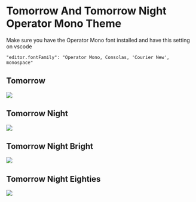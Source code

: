 # Tomorrow And Tomorrow Night Operator Mono Theme

Make sure you have the Operator Mono font installed and have this setting on vscode

```
"editor.fontFamily": "Operator Mono, Consolas, 'Courier New', monospace"
```
## Tomorrow

![](https://raw.githubusercontent.com/chiragpat/tomorrow-and-tomorrow-night-operator-mono-theme/master/images/Tomorrow-preview.png)

## Tomorrow Night

![](https://raw.githubusercontent.com/chiragpat/tomorrow-and-tomorrow-night-operator-mono-theme/master/images/Tomorrow-Night-preview.png)

## Tomorrow Night Bright

![](https://raw.githubusercontent.com/chiragpat/tomorrow-and-tomorrow-night-operator-mono-theme/master/images/Tomorrow-Night-Bright-preview.png)

## Tomorrow Night Eighties

![](https://raw.githubusercontent.com/chiragpat/tomorrow-and-tomorrow-night-operator-mono-theme/master/images/eighties-preview.png)
